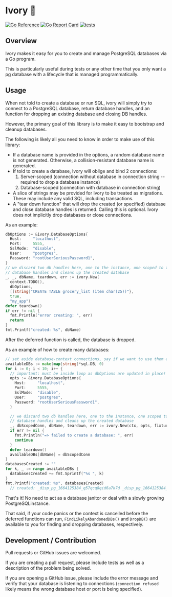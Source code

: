 # Ivory 🐘

[![Go
Reference](https://pkg.go.dev/badge/github.com/tristanfisher/ivory.svg)](https://pkg.go.dev/github.com/tristanfisher/ivory)
[![Go Report
Card](https://goreportcard.com/badge/github.com/tristanfisher/ivory)](https://goreportcard.com/report/github.com/tristanfisher/ivory)
[![tests](https://github.com/bluebrown/ivory/actions/workflows/tests.yaml/badge.svg)](https://github.com/bluebrown/ivory/actions/workflows/tests.yaml)

## Overview

Ivory makes it easy for you to create and manage PostgreSQL databases via a Go program.

This is particularly useful during tests or any other time that you only want a pg database with a lifecycle that is
managed programmatically.

## Usage

When not told to create a database or run SQL, ivory will simply try to connect to a PostgreSQL database, return
database handles, and an function for dropping an existing database and closing DB handles.

However, the primary goal of this library is to make it easy to bootstrap and cleanup databases.

The following is likely all you need to know in order to make use of this library:

- If a database name is provided in the options, a random database name is not generated. Otherwise, a
collision-resistant database name is generated.
- If told to create a database, Ivory will oblige and bind 2 connections:
  1. Server-scoped (connection without database in connection string -- required to drop a database instance)
  2. Database-scoped (connection with database in connection string)
- A slice of strings may be provided for Ivory to be treated as migrations. These may include any valid SQL, including
  transactions.
- A "tear down function" that will drop the created (or specified) database and close database handles is returned.
  Calling this is optional.  Ivory does not implicitly drop databases or close connections.

As an example:

```go
dbOptions := &ivory.DatabaseOptions{
  Host:     "localhost",
  Port:     5555,
  SslMode:  "disable",
  User:     "postgres",
  Password: "rootUserSeriousPassword1",
}
// we discard two db handles here, one to the instance, one scoped to the database in the instance teardown() closes
// database handles and cleans up the created database
_, _, dbName, teardown, err := ivory.New(
  context.TODO(),
  dbOptions,
  []string{"CREATE TABLE grocery_list (item char(25))"},
  true,
  "my_app")
defer teardown()
if err != nil {
  fmt.Println("error creating: ", err)
  return
}
fmt.Printf("created: %s", dbName)
```

After the deferred function is called, the database is dropped.

As an example of how to create many databases:

```go
// set aside database-context connections, say if we want to use them as normal *sql.DB handles
availableDBs := make(map[string]*sql.DB, 0)
for i := 0; i < 10; i++ {
  // important: must be inside loop as dbOptions are updated in place!
  opts := &ivory.DatabaseOptions{
    Host:     "localhost",
    Port:     5555,
    SslMode:  "disable",
    User:     "postgres",
    Password: "rootUserSeriousPassword1",
  }

  // we discard two db handles here, one to the instance, one scoped to the database in the instance teardown() closes
  // database handles and cleans up the created database
  _, dbScopedConn, dbName, teardown, err := ivory.New(ctx, opts, fixtureTable, true, "")
  if err != nil {
    fmt.Println("=> failed to create a database: ", err)
    continue
  }
  defer teardown()
  availableDBs[dbName] = dbScopedConn
}
databasesCreated := ""
for k, _ := range availableDBs {
  databasesCreated += fmt.Sprintf("%s ", k)
}
fmt.Printf("created: %s", databasesCreated)
  // created: _disp_pg_1664125384_q57qcq8qid6a7k7d _disp_pg_1664125384_1yj7i14v7iqauzln _disp_pg_1664125385_galb4ijb...
```

That's it!  No need to act as a database janitor or deal with a slowly growing PostgreSQLinstance.

That said, if your code panics or the context is cancelled before the deferred functions can run,
`FindLikelyAbandonedDBs()` and `DropDB()` are available to you for finding and dropping databases, respectively.

## Development / Contribution

Pull requests or GitHub issues are welcomed.

If you are creating a pull request, please include tests as well as a description of the problem being solved.

If you are opening a GitHub issue, please include the error message and verify that your database is listening to
connections (`connection refused` likely means the wrong database host or port is being specified).
